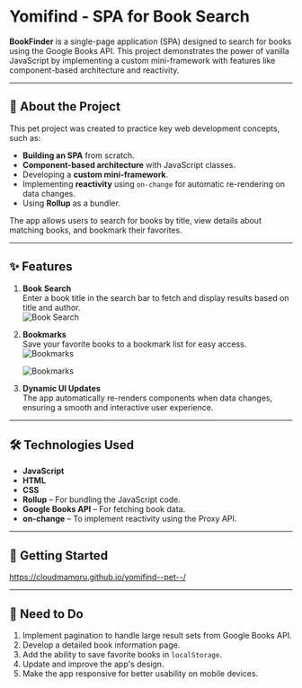 # Yomifind - SPA for Book Search

**BookFinder** is a single-page application (SPA) designed to search for books using the Google Books API. This project demonstrates the power of vanilla JavaScript by implementing a custom mini-framework with features like component-based architecture and reactivity.

---

## 📝 About the Project

This pet project was created to practice key web development concepts, such as:  
- **Building an SPA** from scratch.  
- **Component-based architecture** with JavaScript classes.  
- Developing a **custom mini-framework**.  
- Implementing **reactivity** using `on-change` for automatic re-rendering on data changes.  
- Using **Rollup** as a bundler.

The app allows users to search for books by title, view details about matching books, and bookmark their favorites.

---

## ✨ Features

1. **Book Search**  
   Enter a book title in the search bar to fetch and display results based on title and author.  
   ![Book Search](/md_icons/search.png)

2. **Bookmarks**  
   Save your favorite books to a bookmark list for easy access.  
   ![Bookmarks](/md_icons/bookmarks.png)

   ![Bookmarks](/md_icons/bookmarks2.png)

4. **Dynamic UI Updates**  
   The app automatically re-renders components when data changes, ensuring a smooth and interactive user experience.

---

## 🛠️ Technologies Used

- **JavaScript**  
- **HTML**  
- **CSS**  
- **Rollup** – For bundling the JavaScript code.  
- **Google Books API** – For fetching book data.  
- **on-change** – To implement reactivity using the Proxy API.  

---

## 🚀 Getting Started

https://cloudmamoru.github.io/yomifind--pet--/

---

## 📅 Need to Do

1. Implement pagination to handle large result sets from Google Books API.  
2. Develop a detailed book information page.  
3. Add the ability to save favorite books in `localStorage`.  
4. Update and improve the app's design.  
5. Make the app responsive for better usability on mobile devices.


